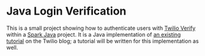 # Java Login Verification

This is a small project showing how to authenticate users with [Twilio Verify][twilio-verify-url] within a [Spark Java][spark-java-url] project.
It is a Java implementation of [an existing tutorial][flask-tutorial-url] on the Twilio blog; a tutorial will be written for this implementation as well.

[flask-tutorial-url]: https://www.twilio.com/en-us/blog/basic-flask-python-twilio-verify
[spark-java-url]: https://sparkjava.com/documentation
[twilio-verify-url]: https://www.twilio.com/docs/verify